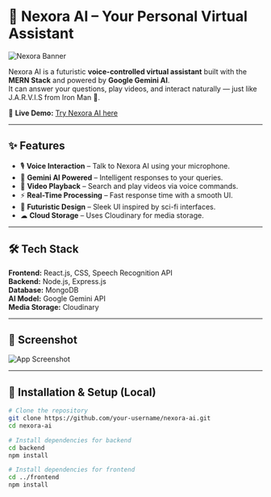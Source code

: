# 🤖 Nexora AI – Your Personal Virtual Assistant

![Nexora Banner](https://via.placeholder.com/1200x400?text=Nexora+AI+Virtual+Assistant)

Nexora AI is a futuristic **voice-controlled virtual assistant** built with the **MERN Stack** and powered by **Google Gemini AI**.  
It can answer your questions, play videos, and interact naturally — just like J.A.R.V.I.S from Iron Man 🚀.

🔗 **Live Demo:** [Try Nexora AI here](https://virtual-assistant-frontend-ti6o.onrender.com)

---

## ✨ Features

- 🎙 **Voice Interaction** – Talk to Nexora AI using your microphone.
- 🧠 **Gemini AI Powered** – Intelligent responses to your queries.
- 🎥 **Video Playback** – Search and play videos via voice commands.
- ⚡ **Real-Time Processing** – Fast response time with a smooth UI.
- 🎨 **Futuristic Design** – Sleek UI inspired by sci-fi interfaces.
- ☁ **Cloud Storage** – Uses Cloudinary for media storage.

---

## 🛠 Tech Stack

**Frontend:** React.js, CSS, Speech Recognition API  
**Backend:** Node.js, Express.js  
**Database:** MongoDB  
**AI Model:** Google Gemini API  
**Media Storage:** Cloudinary

---

## 📸 Screenshot

![App Screenshot](https://via.placeholder.com/800x400?text=Nexora+AI+Screenshot)

---

## 🚀 Installation & Setup (Local)

```bash
# Clone the repository
git clone https://github.com/your-username/nexora-ai.git
cd nexora-ai

# Install dependencies for backend
cd backend
npm install

# Install dependencies for frontend
cd ../frontend
npm install
